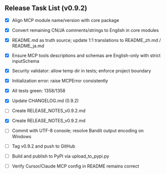 ## Release Task List (v0.9.2)

- [x] Align MCP module name/version with core package
- [x] Convert remaining CN/JA comments/strings to English in core modules
- [x] README.md as truth source; update 1:1 translations to README_zh.md / README_ja.md
- [x] Ensure MCP tools descriptions and schemas are English-only with strict inputSchema
- [x] Security validator: allow temp dir in tests; enforce project boundary
- [x] Initialization error: raise MCPError consistently
- [x] All tests green: 1358/1358
- [x] Update CHANGELOG.md (0.9.2)
- [ ] Create RELEASE_NOTES_v0.9.2.md
- [x] Create RELEASE_NOTES_v0.9.2.md
- [ ] Commit with UTF-8 console; resolve Bandit output encoding on Windows
- [ ] Tag v0.9.2 and push to GitHub
- [ ] Build and publish to PyPI via upload_to_pypi.py
- [ ] Verify Cursor/Claude MCP config in README remains correct


